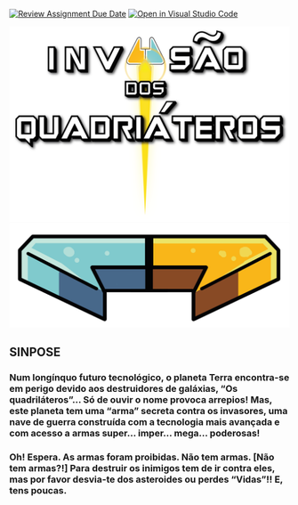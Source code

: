 [![Review Assignment Due Date](https://classroom.github.com/assets/deadline-readme-button-24ddc0f5d75046c5622901739e7c5dd533143b0c8e959d652212380cedb1ea36.svg)](https://classroom.github.com/a/cjPY6057)
[![Open in Visual Studio Code](https://classroom.github.com/assets/open-in-vscode-718a45dd9cf7e7f842a935f5ebbe5719a5e09af4491e668f4dbf3b35d5cca122.svg)](https://classroom.github.com/online_ide?assignment_repo_id=11255585&assignment_repo_type=AssignmentRepo)


![Logotipo](imagens/Logo.png)
![Nave](imagens/Nave.png)

## SINPOSE
### Num longínquo futuro tecnológico, o planeta Terra encontra-se em perigo devido aos destruidores de galáxias, “Os quadriláteros”… Só de ouvir o nome provoca arrepios! Mas, este planeta tem uma “arma” secreta contra os invasores, uma nave de guerra construída com a tecnologia mais avançada e com acesso a armas super… imper… mega… poderosas!
### Oh! Espera. As armas foram proibidas. Não tem armas. [Não tem armas?!] Para destruir os inimigos tem de ir contra eles, mas por favor desvia-te dos asteroides ou perdes “Vidas”!! E, tens poucas.
